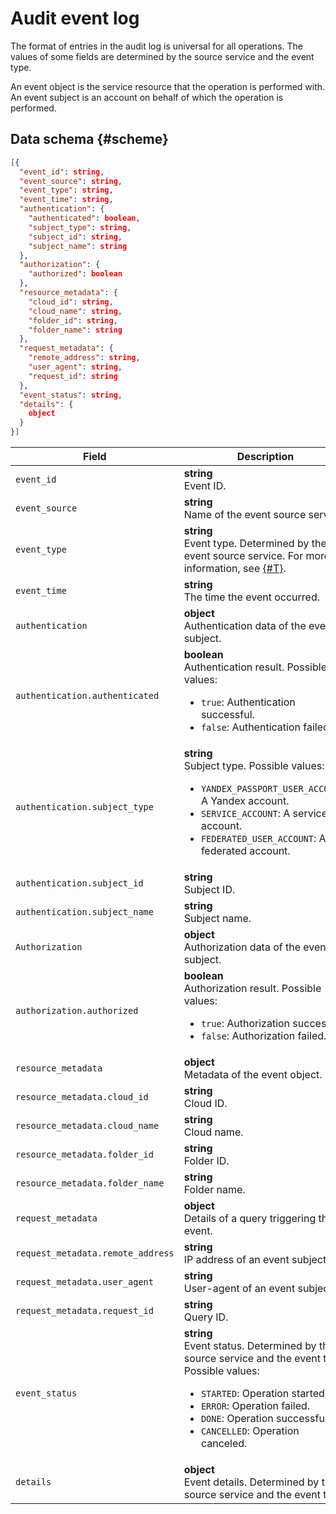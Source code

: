 # Audit event log

The format of entries in the audit log is universal for all operations. The values of some fields are determined by the source service and the event type.

An event object is the service resource that the operation is performed with. An event subject is an account on behalf of which the operation is performed.

## Data schema {#scheme}

```json
[{
  "event_id": string,
  "event_source": string,
  "event_type": string,
  "event_time": string,
  "authentication": {
    "authenticated": boolean,
    "subject_type": string,
    "subject_id": string,
    "subject_name": string
  },
  "authorization": {
    "authorized": boolean
  },
  "resource_metadata": {
    "cloud_id": string,
    "cloud_name": string,
    "folder_id": string,
    "folder_name": string
  },
  "request_metadata": {
    "remote_address": string,
    "user_agent": string,
    "request_id": string
  },
  "event_status": string,
  "details": {
    object
  }
}]
```

| Field | Description |
| --- | --- |
| `event_id` | **string**<br/>Event ID. |
| `event_source` | **string**<br/>Name of the event source service. |
| `event_type` | **string**<br/>Event type. Determined by the event source service. For more information, see [{#T}](events.md). |
| `event_time` | **string**<br/>The time the event occurred. |
| `authentication` | **object**<br/>Authentication data of the event subject. |
| `authentication.authenticated` | **boolean**<br/>Authentication result. Possible values:<ul><li>`true`: Authentication successful.</li><li>`false`: Authentication failed.</li> |
| `authentication.subject_type` | **string**<br/>Subject type. Possible values:<ul><li>`YANDEX_PASSPORT_USER_ACCOUNT`: A Yandex account.</li><li>`SERVICE_ACCOUNT`: A service account.</li><li>`FEDERATED_USER_ACCOUNT`: A federated account.</li> |
| `authentication.subject_id` | **string**<br/>Subject ID. |
| `authentication.subject_name` | **string**<br/>Subject name. |
| `Authorization` | **object**<br/>Authorization data of the event subject. |
| `authorization.authorized` | **boolean**<br/>Authorization result. Possible values:<ul><li>`true`: Authorization successful.</li><li>`false`: Authorization failed.</li> |
| `resource_metadata` | **object**<br/>Metadata of the event object. |
| `resource_metadata.cloud_id` | **string**<br/>Cloud ID. |
| `resource_metadata.cloud_name` | **string**<br/>Cloud name. |
| `resource_metadata.folder_id` | **string**<br/>Folder ID. |
| `resource_metadata.folder_name` | **string**<br/>Folder name. |
| `request_metadata` | **object**<br/>Details of a query triggering the event. |
| `request_metadata.remote_address` | **string**<br/>IP address of an event subject. |
| `request_metadata.user_agent` | **string**<br/>User-agent of an event subject. |
| `request_metadata.request_id` | **string**<br/>Query ID. |
| `event_status` | **string**<br/>Event status. Determined by the source service and the event type.  Possible values:<ul><li>`STARTED`: Operation started.</li><li>`ERROR`: Operation failed.</li><li>`DONE`: Operation successful.</li><li>`CANCELLED`: Operation canceled.</li> |
| `details` | **object**<br/>Event details. Determined by the source service and the event type. |

